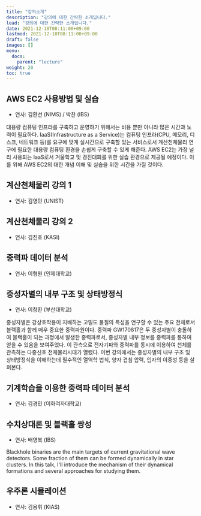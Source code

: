 ```yaml
---
title: "강의소개"
description: "강의에 대한 간략한 소개입니다."
lead: "강의에 대한 간략한 소개입니다."
date: 2021-12-10T08:11:00+09:00
lastmod: 2021-12-10T08:11:00+09:00
draft: false
images: []
menu: 
  docs:
    parent: "lecture"
weight: 20
toc: true
---
```


## AWS EC2 사용방법 및 실습

* 연사: 김환선 (NIMS) / 박찬 (IBS)

대용량 컴퓨팅 인프라를 구축하고 운영하기 위해서는 비용 뿐만 아니라 많은 시간과 노력이 필요하다. IaaS(Infrastructure as a Service)는 컴퓨팅 인프라(CPU, 메모리, 디스크, 네트워크 등)를 요구에 맞게 실시간으로 구축할 있는 서비스로서 계산천체물리 연구에 필요한 대용량 컴퓨팅 환경을 손쉽게 구축할 수 있게 해준다. AWS EC2는 가장 널리 사용되는 IaaS로서 겨울학교 및 경진대회를 위한 실습 환경으로 제공될 예정이다. 이를 위해 AWS EC2의 대한 개념 이해 및 실습을 위한 시간을 가질 것이다.


## 계산천체물리 강의 1

* 연사: 김영민 (UNIST)

## 계산천체물리 강의 2

* 연사: 김진호 (KASI)

## 중력파 데이터 분석

* 연사: 이형원 (인제대학교)

## 중성자별의 내부 구조 및 상태방정식

* 연사: 이창환 (부산대학교)

중성자별은 강상호작용이 지배하는 고밀도 물질의 특성을 연구할 수 있는 주요 천체로서 블랙홀과 함께 매우 중요한 중력파원이다. 중력파 GW170817은 두 중성자별이 충돌하여 블랙홀이 되는 과정에서 발생한 중력파로서, 중성자별 내부 정보를 중력파를 통하여 얻을 수 있음을 보여주었다. 이 관측으로 전자기파와 중력파를 동시에 이용하여 천체를 관측하는 다중신호 천체물리시대가 열렸다. 이번 강의에서는 중성자별의 내부 구조 및 상태방정식을 이해하는데 필수적인 열역학 법칙, 양자 겹침 압력,  입자의 이중성 등을 살펴본다.

## 기계학습을 이용한 중력파 데이터 분석

* 연사: 김경민 (이화여자대학교)

## 수치상대론 및 블랙홀 쌍성

* 연사: 배영복 (IBS)

Blackhole binaries are the main targets of current gravitational wave detectors. Some fraction of them can be formed dynamically in star clusters. In this talk, I'll introduce the mechanism of their dynamical formations and several approaches for studying them. 

## 우주론 시뮬레이션

* 연사: 김용휘 (KIAS)
